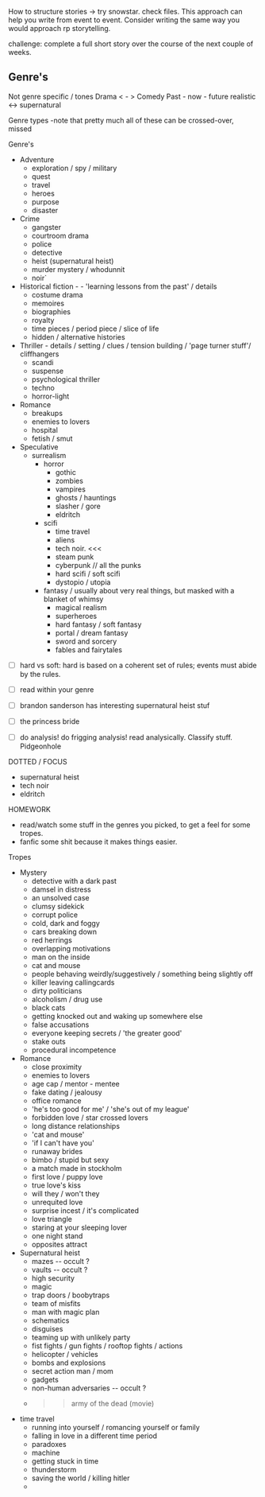 
How to structure stories -> try snowstar. 
check files. This approach can help you write from event to event. Consider writing the same way you would approach rp storytelling. 

challenge: complete a full short story over the course of the next couple of weeks. 

## Genre's

Not genre specific / tones 
Drama < - > Comedy
Past - now - future
realistic <-> supernatural


Genre types -note that pretty much all of these can be crossed-over, missed

Genre's
- Adventure
	- exploration / spy / military 
	- quest 
	- travel
	- heroes
	- purpose
	- disaster
- Crime
	- gangster
	- courtroom drama
	- police 
	- detective
	- heist (supernatural heist)
	- murder mystery / whodunnit
	- noir`
- Historical fiction - - 'learning lessons from the past' / details 
	- costume drama
	- memoires
	- biographies
	- royalty
	- time pieces / period piece / slice of life
	- hidden / alternative histories
- Thriller - details / setting / clues / tension building / 'page turner stuff'/ cliffhangers
	- scandi
	- suspense
	- psychological thriller
	- techno
	- horror-light
- Romance
	- breakups
	- enemies to lovers
	- hospital 
	- fetish / smut
- Speculative
	- surrealism
		- horror
			- gothic
			- zombies
			- vampires
			- ghosts / hauntings
			- slasher / gore
			- eldritch
		- scifi
			- time travel
			- aliens
			- tech noir. <<<
			- steam punk
			- cyberpunk // all the punks
			- hard scifi / soft scifi
			- dystopio / utopia
		- fantasy / usually about very real things, but masked with a blanket of whimsy
			- magical realism
			- superheroes 
			- hard fantasy / soft fantasy
			- portal / dream fantasy
			- sword and sorcery
			- fables and fairytales

- [ ] hard vs soft: hard is based on a coherent set of rules; events must abide by the rules. 
- [ ] read within your genre
- [ ] brandon sanderson has interesting supernatural heist stuf
- [ ] the princess bride
- [ ] do analysis! do frigging analysis! read analysically. Classify stuff. Pidgeonhole


DOTTED / FOCUS
- supernatural heist 
- tech noir
- eldritch

HOMEWORK
- read/watch some stuff in the genres you picked, to get a feel for some tropes. 
- fanfic some shit because it makes things easier. 



Tropes
- Mystery
	- detective with a dark past
	- damsel in distress
	- an unsolved case
	- clumsy sidekick
	- corrupt police
	- cold, dark and foggy
	- cars breaking down 
	- red herrings
	- overlapping motivations
	- man on the inside
	- cat and mouse 
	- people behaving weirdly/suggestively / something being slightly off
	- killer leaving callingcards
	- dirty politicians
	- alcoholism / drug use 
	- black cats
	- getting knocked out and waking up somewhere else
	- false accusations 
	- everyone keeping secrets / 'the greater good'
	- stake outs
	- procedural incompetence
- Romance
	- close proximity
	- enemies to lovers
	- age cap / mentor - mentee 
	- fake dating / jealousy
	- office romance
	- 'he's too good for me' / 'she's out of my league'
	- forbidden love / star crossed lovers 
	- long distance relationships
	- 'cat and mouse'
	- 'if I can't have you' 
	- runaway brides
	- bimbo / stupid but sexy
	- a match made in stockholm
	- first love / puppy love 
	- true love's kiss
	- will they / won't they
	- unrequited love
	- surprise incest / it's complicated
	- love triangle
	- staring at your sleeping lover
	- one night stand
	- opposites attract
- Supernatural heist
	- mazes -- occult ?
	- vaults -- occult ?
	- high security
	- magic
	- trap doors / boobytraps
	- team of misfits
	- man with magic plan
	- schematics
	- disguises
	- teaming up with unlikely party
	- fist fights / gun fights / rooftop fights / actions 
	- helicopter / vehicles 
	- bombs and explosions
	- secret action man / mom 
	- gadgets 
	- non-human adversaries -- occult ? 
	- >> army of the dead (movie)
- time travel
	- running into yourself / romancing yourself or family
	- falling in love in a different time period
	- paradoxes 
	- machine
	- getting stuck in time
	- thunderstorm
	- saving the world / killing hitler
	- 

